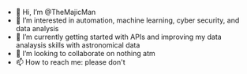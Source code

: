 - 👋 Hi, I’m @TheMajicMan
- 👀 I’m interested in automation, machine learning, cyber security, and data analysis
- 🌱 I’m currently getting started with APIs and improving my data analaysis skills with astronomical data
- 💞️ I’m looking to collaborate on nothing atm
- 📫 How to reach me: please don't

<!---
TheMajicMan/TheMajicMan is a ✨ special ✨ repository because its `README.md` (this file) appears on your GitHub profile.
You can click the Preview link to take a look at your changes.
--->
